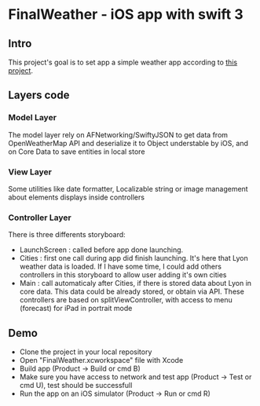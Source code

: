 # FinalWeather - iOS app with swift 3

## Intro
This project's goal is to set app a simple weather app according to [this project](https://github.com/FinalCAD/FinalWeather).

## Layers code
### Model Layer
The model layer rely on AFNetworking/SwiftyJSON to get data from OpenWeatherMap API and deserialize it to Object understable by iOS, and on Core Data to save entities in local store

### View Layer
Some utilities like date formatter, Localizable string or image management about elements displays inside controllers 

### Controller Layer
There is three differents storyboard:
- LaunchScreen : called before app done launching.
- Cities : first one call during app did finish launching. It's here that Lyon weather data is loaded. If I have some time, I could add others controllers in this storyboard to allow user adding it's own cities
- Main : call automaticaly after Cities, if there is stored data about Lyon in core data. This data could be already stored, or obtain via API. These controllers are based on splitViewController, with access to menu (forecast) for iPad in portrait mode 

## Demo
- Clone the project in your local repository
- Open "FinalWeather.xcworkspace" file with Xcode
- Build app (Product -> Build or cmd B)
- Make sure you have access to network and test app (Product -> Test or cmd U), test should be successfull
- Run the app on an iOS simulator (Product -> Run or cmd R)



